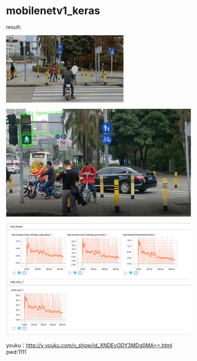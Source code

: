 # mobilenetv1_keras
result:<br>

![image](https://github.com/zhucheng725/traffic_lights_recognition/blob/master/ssd_vgg_300/3_result.gif)<br>

![image](https://github.com/zhucheng725/traffic_lights_recognition/blob/master/result.jpg)<br>

![image](https://github.com/zhucheng725/traffic_lights_recognition/blob/master/ssd_vgg_300/loss.jpg)<br>

youku：http://v.youku.com/v_show/id_XNDEyODY3MDg0MA==.html pwd:1111

